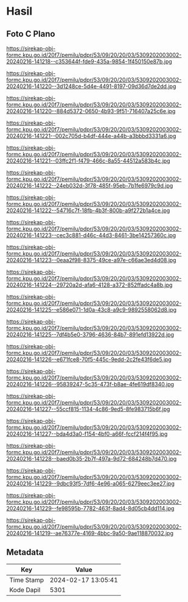 # Hasil

## Foto C Plano

https://sirekap-obj-formc.kpu.go.id/20f7/pemilu/pdpr/53/09/20/20/03/5309202003002-20240216-141218--c353644f-fde9-435a-9854-1f450150e87b.jpg

https://sirekap-obj-formc.kpu.go.id/20f7/pemilu/pdpr/53/09/20/20/03/5309202003002-20240216-141220--3d1248ce-5d4e-4491-8197-09d36d7de2dd.jpg

https://sirekap-obj-formc.kpu.go.id/20f7/pemilu/pdpr/53/09/20/20/03/5309202003002-20240216-141220--884d5372-0650-4b93-9f51-716407a25c6e.jpg

https://sirekap-obj-formc.kpu.go.id/20f7/pemilu/pdpr/53/09/20/20/03/5309202003002-20240216-141221--002c705d-b4df-444e-a44b-a3bbbd3331a6.jpg

https://sirekap-obj-formc.kpu.go.id/20f7/pemilu/pdpr/53/09/20/20/03/5309202003002-20240216-141221--03ffc2f1-f479-466c-8a55-44512a583b4c.jpg

https://sirekap-obj-formc.kpu.go.id/20f7/pemilu/pdpr/53/09/20/20/03/5309202003002-20240216-141222--24eb032d-3f78-485f-95eb-7b1fe6979c9d.jpg

https://sirekap-obj-formc.kpu.go.id/20f7/pemilu/pdpr/53/09/20/20/03/5309202003002-20240216-141222--54716c7f-18fb-4b3f-800b-a9f272b1a4ce.jpg

https://sirekap-obj-formc.kpu.go.id/20f7/pemilu/pdpr/53/09/20/20/03/5309202003002-20240216-141223--cec3c881-d46c-44d3-8461-3be14257360c.jpg

https://sirekap-obj-formc.kpu.go.id/20f7/pemilu/pdpr/53/09/20/20/03/5309202003002-20240216-141223--0eaa2f98-8375-49ce-a97e-c66ae3ed4d08.jpg

https://sirekap-obj-formc.kpu.go.id/20f7/pemilu/pdpr/53/09/20/20/03/5309202003002-20240216-141224--29720a2d-afa6-4128-a372-852ffadc4a8b.jpg

https://sirekap-obj-formc.kpu.go.id/20f7/pemilu/pdpr/53/09/20/20/03/5309202003002-20240216-141225--e586e071-1d0a-43c8-a9c9-9892558062d8.jpg

https://sirekap-obj-formc.kpu.go.id/20f7/pemilu/pdpr/53/09/20/20/03/5309202003002-20240216-141225--7df4b5e0-3796-4636-84b7-891efd13922d.jpg

https://sirekap-obj-formc.kpu.go.id/20f7/pemilu/pdpr/53/09/20/20/03/5309202003002-20240216-141226--e671fce8-70f5-445c-9edd-2c2fe43f6de5.jpg

https://sirekap-obj-formc.kpu.go.id/20f7/pemilu/pdpr/53/09/20/20/03/5309202003002-20240216-141226--95839247-5c35-473f-b8ae-4fe619df8340.jpg

https://sirekap-obj-formc.kpu.go.id/20f7/pemilu/pdpr/53/09/20/20/03/5309202003002-20240216-141227--55ccf815-1134-4c86-9ed5-8fe983715b6f.jpg

https://sirekap-obj-formc.kpu.go.id/20f7/pemilu/pdpr/53/09/20/20/03/5309202003002-20240216-141227--bda4d3a0-f154-4bf0-a66f-fccf214f4f95.jpg

https://sirekap-obj-formc.kpu.go.id/20f7/pemilu/pdpr/53/09/20/20/03/5309202003002-20240216-141228--baed0b35-2b7f-497a-9d72-684248b7d470.jpg

https://sirekap-obj-formc.kpu.go.id/20f7/pemilu/pdpr/53/09/20/20/03/5309202003002-20240216-141229--9dbc93f5-7df6-4e96-a065-6279eec3ee27.jpg

https://sirekap-obj-formc.kpu.go.id/20f7/pemilu/pdpr/53/09/20/20/03/5309202003002-20240216-141229--fe98595b-7782-463f-8ad4-8d05cb4dd114.jpg

https://sirekap-obj-formc.kpu.go.id/20f7/pemilu/pdpr/53/09/20/20/03/5309202003002-20240216-141219--ae76377e-4169-4bbc-9a50-9ae118870032.jpg


## Metadata

| Key        | Value               |
| ---------- | ------------------- |
| Time Stamp | 2024-02-17 13:05:41 |
| Kode Dapil | 5301                |



